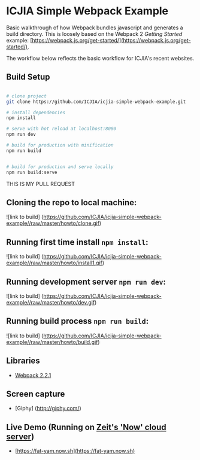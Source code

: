 # ICJIA Simple Webpack Example

Basic walkthrough of how Webpack bundles javascript and generates a build directory. This is loosely based on the Webpack 2 *Getting Started* example: [https://webpack.js.org/get-started/](https://webpack.js.org/get-started/).

The workflow below reflects the basic workflow for ICJIA's recent websites.

## Build Setup

``` bash

# clone project
git clone https://github.com/ICJIA/icjia-simple-webpack-example.git

# install dependencies
npm install

# serve with hot reload at localhost:8080
npm run dev

# build for production with minification
npm run build


# build for production and serve locally
npm run build:serve

```

THIS IS MY PULL REQUEST

## Cloning the repo to local machine:

![link to build] (https://github.com/ICJIA/icjia-simple-webpack-example//raw/master/howto/clone.gif)

## Running first time install ```npm install```:

![link to build] (https://github.com/ICJIA/icjia-simple-webpack-example//raw/master/howto/install1.gif)

## Running development server ```npm run dev```:

![link to build] (https://github.com/ICJIA/icjia-simple-webpack-example//raw/master/howto/dev.gif)

## Running build process ```npm run build```:

![link to build] (https://github.com/ICJIA/icjia-simple-webpack-example//raw/master/howto/build.gif)

## Libraries
- [Webpack 2.2.1](https://webpack.js.org/)

## Screen capture
- [Giphy] (http://giphy.com/)

## Live Demo (Running on [Zeit's 'Now' cloud server](https://zeit.co/blog/now-static))
- [https://fat-yam.now.sh](https://fat-yam.now.sh)
